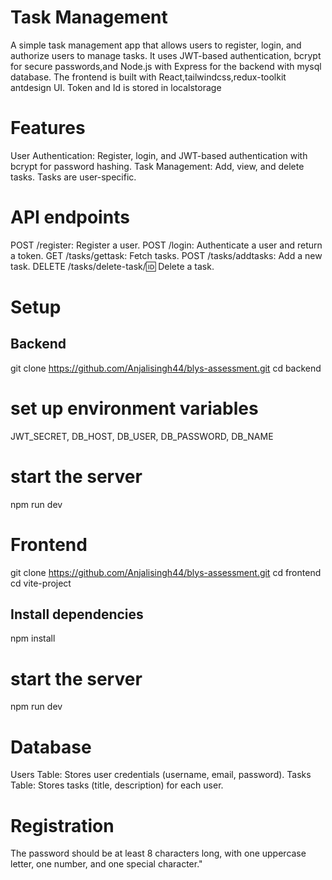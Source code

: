 # Task Management
A simple task management app that allows users to register, login, and authorize users to manage tasks.
It uses JWT-based authentication, bcrypt for secure passwords,and Node.js with Express for the backend with mysql database.
The frontend is built with React,tailwindcss,redux-toolkit antdesign UI. Token and Id is stored in localstorage

# Features
User Authentication: Register, login, and JWT-based authentication with bcrypt for password hashing.
Task Management: Add, view, and delete tasks. Tasks are user-specific.

# API endpoints
POST /register: Register a user.
POST /login: Authenticate a user and return a token.
GET /tasks/gettask: Fetch tasks.
POST /tasks/addtasks: Add a new task.
DELETE /tasks/delete-task/:id: Delete a task.

# Setup
## Backend
git clone https://github.com/Anjalisingh44/blys-assessment.git
cd backend 
# set up environment variables
JWT_SECRET, DB_HOST, DB_USER, DB_PASSWORD, DB_NAME
# start the server
npm run dev
# Frontend
git clone https://github.com/Anjalisingh44/blys-assessment.git
cd frontend
cd vite-project
## Install dependencies
npm install 
# start the server
npm run dev
# Database 
Users Table: Stores user credentials (username, email, password).
Tasks Table: Stores tasks (title, description) for each user.
# Registration
The password should be at least 8 characters long, with one uppercase letter, one number, and one special character."

